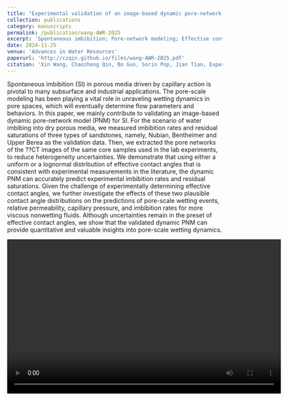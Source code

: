 ```yaml
---
title: "Experimental validation of an image-based dynamic pore-network model for spontaneous imbibition in sandstones"
collection: publications
category: manuscripts
permalink: /publication/wang-AWR-2025
excerpt: 'Spontaneous imbibition; Pore-network modeling; Effective contact angles; Model validation'
date: 2024-11-25
venue: 'Advances in Water Resources'
paperurl: 'http://czqin.github.io/files/wang-AWR-2025.pdf'
citation: 'Xin Wang, Chaozhong Qin, Bo Guo, Sorin Pop, Jian Tian, Experimental validation of an image-based dynamic pore-network model for spontaneous imbibition in sandstones, Advances in Water Resources, 195, 104859, 2025, https://doi.org/10.1016/j.advwatres.2024.104859.'
---
```


Spontaneous imbibition (SI) in porous media driven by capillary action is pivotal to many subsurface and industrial applications. The pore-scale modeling has been playing a vital role in unraveling wetting dynamics in pore spaces, which will eventually determine flow parameters and behaviors. In this paper, we mainly contribute to validating an image-based dynamic pore-network model (PNM) for SI. For the scenario of water imbibing into dry porous media, we measured imbibition rates and residual saturations of three types of sandstones, namely, Nubian, Bentheimer and Upper Berea as the validation data. Then, we extracted the pore networks of the ??CT images of the same core samples used in the lab experiments, to reduce heterogeneity uncertainties. We demonstrate that using either a uniform or a lognormal distribution of effective contact angles that is consistent with experimental measurements in the literature, the dynamic PNM can accurately predict experimental imbibition rates and residual saturations. Given the challenge of experimentally determining effective contact angles, we further investigate the effects of these two plausible contact angle distributions on the predictions of pore-scale wetting events, relative permeability, capillary pressure, and imbibition rates for more viscous nonwetting fluids. Although uncertainties remain in the preset of effective contact angles, we show that the validated dynamic PNM can provide quantitative and valuable insights into pore-scale wetting dynamics.

<video width="640" height="360" controls>
  <source src="/images/SI-DPNM-wang-AWR-2025.mp4" type="video/mp4">
  <p>抱歉，您的浏览器无法播放此视频。</p>
</video>
